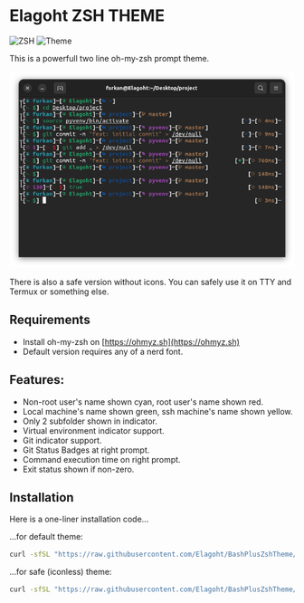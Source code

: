 # Elagoht ZSH THEME

![ZSH](https://shields.io/badge/Oh_My-Zsh-4EAA25?logo=gnubash&logoColor=white&style=for-the-badge)
![Theme](https://shields.io/badge/Theme-blue?logo=addthis&logoColor=white&style=for-the-badge)

This is a powerfull two line oh-my-zsh prompt theme. 

![Example Prompt](screenshot.png)

There is also a safe version without icons. You can safely use it on TTY and Termux or something else.

## Requirements 

* Install oh-my-zsh on [https://ohmyz.sh](https://ohmyz.sh)
* Default version requires any of a nerd font.

## Features:

* Non-root user's name shown cyan, root user's name shown red.
* Local machine's name shown green, ssh machine's name shown yellow.
* Only 2 subfolder shown in indicator.
* Virtual environment indicator support.
* Git indicator support.
* Git Status Badges at right prompt.
* Command execution time on right prompt.
* Exit status shown if non-zero.

## Installation

Here is a one-liner installation code...

...for default theme:

```sh
curl -sfSL "https://raw.githubusercontent.com/Elagoht/BashPlusZshTheme/main/install.sh" | bash
```

...for safe (iconless) theme:

```sh
curl -sfSL "https://raw.githubusercontent.com/Elagoht/BashPlusZshTheme/main/install.sh" | bash safe
```
